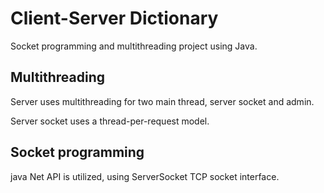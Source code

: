 # Client-Server Dictionary

Socket programming and multithreading project using Java.

## Multithreading

Server uses multithreading for two main thread, server socket and admin.

Server socket uses a thread-per-request model.

## Socket programming

java Net API is utilized, using ServerSocket TCP socket interface.